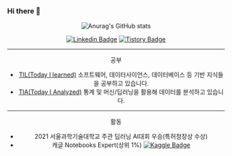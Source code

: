 ### Hi there 👋

<div align=center>

![Anurag's GitHub stats](https://github-readme-stats.vercel.app/api?username=seungson&show_icons=true&theme=merko)

[![Linkedin Badge](https://img.shields.io/badge/-LinkedIn-007DC1?style=rounde&logo=Linkedin&link=https://www.linkedin.com/in/seungwonsong/)](https://www.linkedin.com/in/seungwonsong/)
[![Tistory Badge](http://img.shields.io/badge/-Tistory-FF5E5B?style=round&logo=Telegraph&link=https://songseungwon.tistory.com)](https://songseungwon.tistory.com)


---
공부
- [TIL(Today I learned)](https://github.com/seungson/TIL) 
소프트웨어, 데이터사이언스, 데이터베이스 등 기반 지식들을 공부하고 있습니다.
- [TIA(Today I Analyzed)](https://github.com/seungson/TIA) 
통계 및 머신/딥러닝을 활용해 데이터를 분석하고 있습니다.

---
활동
- 2021 서울과학기술대학교 주관 딥러닝 AI대회 우승(특허청장상 수상)
- 캐글 Notebooks Expert(상위 1%) [![Kaggle Badge](https://img.shields.io/badge/-Kaggle-20BEFF?style=round&logo=Keras&logoColor=white&link=https://www.kaggle.com/songseungwon)](https://www.kaggle.com/songseungwon)

